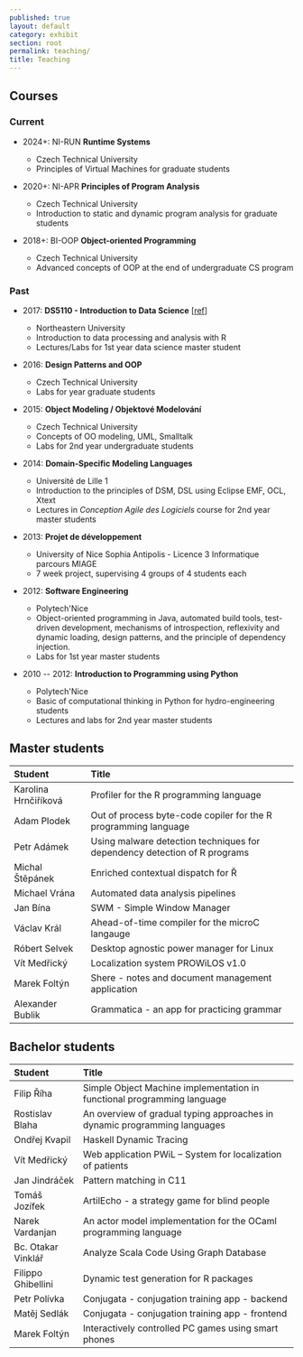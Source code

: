 ```yaml
---
published: true
layout: default
category: exhibit
section: root
permalink: teaching/
title: Teaching
---
```


## Courses

### Current

* 2024+: NI-RUN **Runtime Systems**
  - Czech Technical University
  - Principles of Virtual Machines for graduate students

* 2020+: NI-APR **Principles of Program Analysis**
  - Czech Technical University
  - Introduction to static and dynamic program analysis for graduate students

* 2018+: BI-OOP **Object-oriented Programming**
  - Czech Technical University
  - Advanced concepts of OOP at the end of undergraduate CS program

### Past

* 2017: __DS5110 - Introduction to Data Science__ [[ref](http://janvitek.org/events/NEU/5110/)]
  - Northeastern University
  - Introduction to data processing and analysis with R
  - Lectures/Labs for 1st year data science master student

* 2016: __Design Patterns and OOP__
  - Czech Technical University
  - Labs for year graduate students

* 2015: __Object Modeling / Objektové Modelování__
  - Czech Technical University
  - Concepts of OO modeling, UML, Smalltalk
  - Labs for 2nd year undergraduate students

* 2014: __Domain-Specific Modeling Languages__
  - Université de Lille 1
  - Introduction to the principles of DSM, DSL using Eclipse EMF, OCL, Xtext
  - Lectures in _Conception Agile des Logiciels_ course for 2nd year master students

* 2013: __Projet de développement__
  - University of Nice Sophia Antipolis - Licence 3 Informatique parcours MIAGE
  - 7 week project, supervising 4 groups of 4 students each

* 2012: __Software Engineering__
  - Polytech'Nice
  - Object-oriented programming in Java, automated build tools, test-driven development, mechanisms of introspection, reflexivity and dynamic loading, design patterns, and the principle of dependency injection.
  - Labs for 1st year master students

* 2010 -- 2012: __Introduction to Programming using Python__
  - Polytech'Nice
  - Basic of computational thinking in Python for hydro-engineering students
  - Lectures and labs for 2nd year master students

## Master students

|Student              | Title                                                                    |
|:--------------------|:-------------------------------------------------------------------------|
|Karolina Hrnčiříková |Profiler for the R programming language                                   |
|Adam Plodek          |Out of process byte-code copiler for the R programming language           |
|Petr Adámek          |Using malware detection techniques for dependency detection of R programs |
|Michal Štěpánek      |Enriched contextual dispatch for Ř                                        |
|Michael Vrána        |Automated data analysis pipelines                                         |
|Jan Bína             |SWM - Simple Window Manager                                               |
|Václav Král          |Ahead-of-time compiler for the microC langauge                            |
|Róbert Selvek        |Desktop agnostic power manager for Linux                                  |
|Vít Medřický         |Localization system PROWiLOS v1.0                                         |
|Marek Foltýn         |Shere - notes and document management application                         |
|Alexander Bublik     |Grammatica - an app for practicing grammar                                |

## Bachelor students

|Student              | Title                                                                    |
|:--------------------|:-------------------------------------------------------------------------|
|Filip Říha           |Simple Object Machine implementation in functional programming language   |
|Rostislav Blaha      |An overview of gradual typing approaches in dynamic programming languages |
|Ondřej Kvapil        |Haskell Dynamic Tracing                                                   |
|Vít Medřický         |Web application PWiL – System for localization of patients                |
|Jan Jindráček        |Pattern matching in C11                                                   |
|Tomáš Jozífek        |ArtilEcho - a strategy game for blind people                              |
|Narek Vardanjan      |An actor model implementation for the OCaml programming language          |
|Bc. Otakar Vinklář   |Analyze Scala Code Using Graph Database                                   |
|Filippo Ghibellini   |Dynamic test generation for R packages                                    |
|Petr Polívka         |Conjugata - conjugation training app - backend                            |
|Matěj Sedlák         |Conjugata - conjugation training app - frontend                           |
|Marek Foltýn         |Interactively controlled PC games using smart phones                      |
